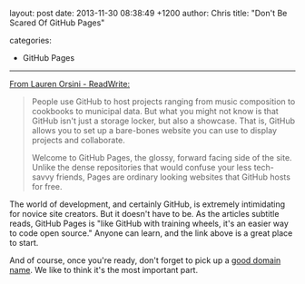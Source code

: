 layout: post
date: 2013-11-30 08:38:49 +1200
author: Chris
title: "Don't Be Scared Of GitHub Pages"

categories:
  - GitHub Pages

----

[From Lauren Orsini - ReadWrite:](http://readwrite.com/2013/11/27/github-pages-explained)

> People use GitHub to host projects ranging from music composition to cookbooks to municipal data. But what you might not know is that GitHub isn't just a storage locker, but also a showcase. That is, GitHub allows you to set up a bare-bones website you can use to display projects and collaborate.
>
>  Welcome to GitHub Pages, the glossy, forward facing side of the site. Unlike the dense repositories that would confuse your less tech-savvy friends, Pages are ordinary looking websites that GitHub hosts for free.

The world of development, and certainly GitHub, is extremely intimidating for novice site creators. But it doesn't have to be. As the articles subtitle reads, GitHub Pages is "like GitHub with training wheels, it's an easier way to code open source." Anyone can learn, and the link above is a great place to start.

And of course, once you're ready, don't forget to pick up a [good domain name](https://iwantmyname.com/services/developer/github-pages-custom-domain). We like to think it's the most important part.

<!-- more -->